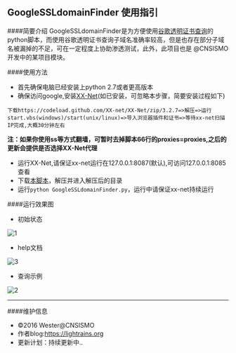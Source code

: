 ## GoogleSSLdomainFinder 使用指引


####简要介绍
GoogleSSLdomainFinder是为方便使用<a href="https://www.google.com/transparencyreport/" target="_blank">谷歌透明证书查询</a>的python脚本，而使用谷歌透明证书查询子域名准确率较高，但是也存在部分子域名被漏掉的不足，可在一定程度上协助渗透测试，此外，此项目也是 @CNSISMO 开发中的某项目模块。

####使用方法

- 首先确保电脑已经安装上python 2.7或者更高版本
- 确保访问google,安装[XX-Net](https://github.com/XX-net/XX-Net/wiki/%E4%B8%AD%E6%96%87%E6%96%87%E6%A1%A3)(如已安装，可忽略本步骤，简要安装过程如下)<br>
<pre><code>下载https://codeload.github.com/XX-net/XX-Net/zip/3.2.7=>解压=>运行start.vbs(windows)/start(unix/linux)=>导入浏览器插件和证书=>等待xx-net扫描IP完成,大概30分钟左右
</code></pre>
**注：如果你使用ss等方式翻墙，可暂时去掉脚本66行的proxies=proxies,之后的更新会提供是否选择XX-Net代理**

- 运行XX-Net,请保证xx-net运行在127.0.0.1:8087(默认),可访问127.0.0.1:8085查看
- 下载[本脚本](https://github.com/We5ter/GoogleSSLdomainFinder/archive/master.zip)，解压并进入解压后的目录
- 运行`python GoogleSSLdomainFinder.py`，运行中请保证xx-net持续运行

####运行效果图

- 初始状态

![1](https://github.com/We5ter/GoogleSSLdomainFinder/blob/master/example/ex1.png)

- help文档

![3](https://github.com/We5ter/GoogleSSLdomainFinder/blob/master/example/ex3.png)

- 查询示例

![2](https://github.com/We5ter/GoogleSSLdomainFinder/blob/master/example/ex2.png)

<hr>

####维护信息
- &copy;2016 Wester@CNSISMO
- 作者blog:<a href="https://lightrains.org" target="_blank">https://lightrains.org</a>
- 更新计划：持续更新中..
